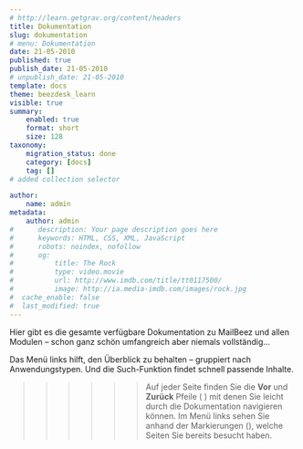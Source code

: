 ```yaml
---
# http://learn.getgrav.org/content/headers
title: Dokumentation
slug: dokumentation
# menu: Dokumentation
date: 21-05-2010
published: true
publish_date: 21-05-2010
# unpublish_date: 21-05-2010
template: docs
theme: beezdesk_learn
visible: true
summary:
    enabled: true
    format: short
    size: 128
taxonomy:
    migration_status: done
    category: [docs]
    tag: []
# added collection selector

author:
    name: admin
metadata:
    author: admin
#      description: Your page description goes here
#      keywords: HTML, CSS, XML, JavaScript
#      robots: noindex, nofollow
#      og:
#          title: The Rock
#          type: video.movie
#          url: http://www.imdb.com/title/tt0117500/
#          image: http://ia.media-imdb.com/images/rock.jpg
#  cache_enable: false
#  last_modified: true
---
```


Hier gibt es die gesamte verfügbare Dokumentation zu MailBeez und allen Modulen – schon ganz schön umfangreich aber niemals vollständig…

Das Menü links hilft, den Überblick zu behalten – gruppiert nach Anwendungstypen. Und die Such-Funktion findet schnell passende Inhalte.



>>>>>> Auf jeder Seite finden Sie die **Vor** und **Zurück** Pfeile (<i class="fa fa-chevron-left"></i> <i class="fa fa-chevron-right"></i>) mit denen Sie leicht durch die Dokumentation navigieren können. Im Menü links sehen Sie anhand der Markierungen (<i class="fa fa-check"></i>), welche Seiten Sie bereits besucht haben.